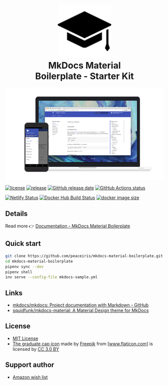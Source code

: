 <h1 align="center">
<img src="https://raw.githubusercontent.com/peaceiris/mkdocs-material-boilerplate/master/docs_sample/images/graduate-cap.png" alt="MkDocs icon" width="170">
<br>MkDocs Material<br>Boilerplate - Starter Kit
</h1>

![Eyecatch image of MkDocs Material Boilerplate (Starter Kit)](https://raw.githubusercontent.com/peaceiris/mkdocs-material-boilerplate/master/docs_sample/images/material.png)



[![license](https://img.shields.io/github/license/peaceiris/mkdocs-material-boilerplate.svg)](https://github.com/peaceiris/mkdocs-material-boilerplate/blob/master/LICENSE)
[![release](https://img.shields.io/github/release/peaceiris/mkdocs-material-boilerplate.svg)](https://github.com/peaceiris/mkdocs-material-boilerplate/releases/latest)
[![GitHub release date](https://img.shields.io/github/release-date/peaceiris/mkdocs-material-boilerplate.svg)](https://github.com/peaceiris/mkdocs-material-boilerplate/releases)
[![GitHub Actions status](https://github.com/peaceiris/mkdocs-material-boilerplate/workflows/github%20pages/badge.svg)](https://github.com/peaceiris/mkdocs-material-boilerplate/actions)

[![Netlify Status](https://api.netlify.com/api/v1/badges/9c95ccf4-5c1e-447b-8025-dd0b6f8764a5/deploy-status)](https://app.netlify.com/sites/mkdocs-material/deploys)
[![Docker Hub Build Status](https://img.shields.io/docker/cloud/build/peaceiris/mkdocs-material.svg)](https://hub.docker.com/r/peaceiris/mkdocs-material)
[![docker image size](https://images.microbadger.com/badges/image/peaceiris/mkdocs-material.svg)](https://microbadger.com/images/peaceiris/mkdocs-material)

<!-- https://shields.io/ -->
<!-- https://microbadger.com/ -->



## Details

Read more 👉 [Documentation - MkDocs Material Boilerplate]

[Documentation - MkDocs Material Boilerplate]: https://peaceiris.github.io/mkdocs-material-boilerplate/



## Quick start

```sh
git clone https://github.com/peaceiris/mkdocs-material-boilerplate.git
cd mkdocs-material-boilerplate
pipenv sync --dev
pipenv shell
inv serve --config-file mkdocs-sample.yml
```



## Links

- [mkdocs/mkdocs: Project documentation with Markdown - GitHub]
- [squidfunk/mkdocs-material: A Material Design theme for MkDocs]

[mkdocs/mkdocs: Project documentation with Markdown - GitHub]: https://github.com/mkdocs/mkdocs/
[squidfunk/mkdocs-material: A Material Design theme for MkDocs]: https://github.com/squidfunk/mkdocs-material



## License

- [MIT License]
- [The graduate cap icon] made by [Freepik] from [www.flaticon.com] is licensed by [CC 3.0 BY]

[MIT License]: https://github.com/peaceiris/mkdocs-material-boilerplate/blob/master/LICENSE
[The graduate cap icon]: https://www.flaticon.com/free-icon/graduate-cap_62627
[Freepik]: https://www.freepik.com/
[www.flaticon.com]: https://www.flaticon.com/
[CC 3.0 BY]: http://creativecommons.org/licenses/by/3.0/



## Support author

- [Amazon wish list](http://amzn.asia/ilWK0Yj)
